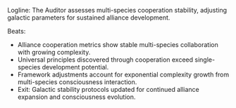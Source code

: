 ﻿---
series: 5
novella: 2
file: S5N2_IntB
type: interlude
label: B
pov: Auditor
setting: Room-not-room - cooperation stability assessment
word_target_min: 801
word_target_max: 1299
status: outline
---
Logline: The Auditor assesses multi-species cooperation stability, adjusting galactic parameters for sustained alliance development.

Beats:
- Alliance cooperation metrics show stable multi-species collaboration with growing complexity.
- Universal principles discovered through cooperation exceed single-species development potential.
- Framework adjustments account for exponential complexity growth from multi-species consciousness interaction.
- Exit: Galactic stability protocols updated for continued alliance expansion and consciousness evolution.
